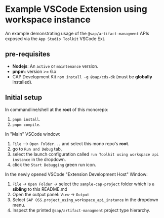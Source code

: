 # Example VSCode Extension using workspace instance

An example demonstrating usage of the `@sap/artifact-managment` APIs
exposed via the `App Studio Toolkit` VSCode Ext.

## pre-requisites

- **Nodejs**: An `active` or `maintenance` version.
- **pnpm**: version >= 6.x
- CAP Development Kit `npm install -g @sap/cds-dk` (must be **globally** installed).

## Initial setup

In commandline/shell at the **root** of this monorepo:

1. `pnpm install`.
2. `pnpm compile`.

In "Main" VSCode window:

1. `File` --> `Open Folder...` and select this mono repo's **root**.
2. go to `Run and Debug` tab,
3. select the launch configuration called `run Toolkit using workspace api instance` in the dropdown.
4. click the `Start Debugging` green run icon.

In the newly opened VSCode "Extension Development Host" Window:

1. `File` -> `Open Folder` -> select the `sample-cap-project` folder which is a **sibling** to this README.md
2. Open the output panel: `View` -> `Output`
3. Select `SAP OSS.project_using_workspace_api_instance` in the dropdown menu.
4. Inspect the printed `@sap/artifact-managment` project type hierarchy.
